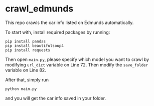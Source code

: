 # crawl_edmunds
This repo crawls the car info listed on Edmunds automatically.

To start with, install required packages by running:
```
pip install pandas
pip install beautifulsoup4
pip install requests
```

Then open `main.py`, please specify which model you want to crawl by modifying `url_dict` variable on Line 72.
Then modify the `save_folder` variable on Line 82.

After that, simply run
```
python main.py
```
and you will get the car info saved in your folder.
